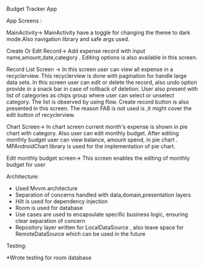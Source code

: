 Budget Tracker App

App Screens : 

MainActivity-> MainActivity have a toggle for changing the theme to dark mode.Also navigation 
library and safe args used.

Create Or Edit Record-> Add expense record with input name,amount,date,category . Editing options is
also available in this screen.

Record List Screen -> In this screen user can view all expense in a recyclerview. This recyclerview 
is done with pagination for handle large data sets. In this screen user can edit or delete the record,
also undo option provide in a snack bar in case of rollback of deletion. User also present with 
list of categories as chips group  where user can select or unselect category. The list is 
observed by using flow. Create record button is also presented in this screen. The reason FAB is 
not used is ,it might cover the edit button of recyclerview.

Chart Screen-> In chart screen current month's expense is shown in pie chart with category.
Also user can edit monthly budget. After editing monthly budget user can view balance, amount spend,
in pie chart . MPAndroidChart library is used for the implementation of pie chart.

Edit monthly budget screen-> This screen enables the editing of monthly budget for user


Architecture:

* Used Mvvm architecture
* Separation of concerns handled with data,domain,presentation layers
* Hilt is used for dependency injection
* Room is used for database
* Use cases are used to encapsulate specific business logic, ensuring clear separation of concern
* Repository layer written for LocalDataSource , also leave space for RemoteDataSource which 
  can be used in the future

Testing:

*Wrote testing for room database


